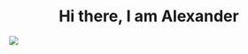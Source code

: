 <div align = "center">
<h1 align = "center" >Hi there, I am Alexander</h1>
</div>
<img src = "https://mbblancabelzunce.com/shop/rebajas/producto-de-prueba-ejemplo/">

<!--
**alexanci05/alexanci05** is a ✨ _special_ ✨ repository because its `README.md` (this file) appears on your GitHub profile.

Here are some ideas to get you started:

- 🔭 I’m currently working on ...
- 🌱 I’m currently learning ...
- 👯 I’m looking to collaborate on ...
- 🤔 I’m looking for help with ...
- 💬 Ask me about ...
- 📫 How to reach me: ...
- 😄 Pronouns: ...
- ⚡ Fun fact: ...
-->
